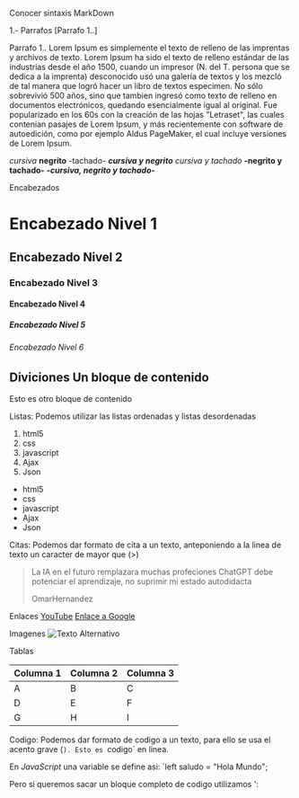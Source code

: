 Conocer sintaxis MarkDown

1.- Parrafos [Parrafo 1..]

Parrafo 1..
Lorem Ipsum es simplemente el texto de relleno de las imprentas y archivos de texto. Lorem Ipsum ha sido el texto de relleno estándar de las industrias desde el año 1500, cuando un impresor (N. del T. persona que se dedica a la imprenta) desconocido usó una galería de textos y los mezcló de tal manera que logró hacer un libro de textos especimen. No sólo sobrevivió 500 años, sino que tambien ingresó como texto de relleno en documentos electrónicos, quedando esencialmente igual al original. Fue popularizado en los 60s con la creación de las hojas "Letraset", las cuales contenian pasajes de Lorem Ipsum, y más recientemente con software de autoedición, como por ejemplo Aldus PageMaker, el cual incluye versiones de Lorem Ipsum.

_cursiva_
**negrito**
-tachado-
**_cursiva y negrito_**
_*cursiva y tachado*_
**-negrito y tachado-**
**_-cursiva, negrito y tachado-_**

Encabezados
# Encabezado Nivel 1
## Encabezado Nivel 2
### Encabezado Nivel 3
#### Encabezado Nivel 4
##### Encabezado Nivel 5
###### Encabezado Nivel 6

Diviciones
Un bloque de contenido
---
Esto es otro bloque de contenido

Listas: Podemos utilizar las listas ordenadas y listas desordenadas
1. html5
1. css
1. javascript
1. Ajax
1. Json

- html5
- css
- javascript
- Ajax
- Json

Citas: Podemos dar formato de cita a un texto, anteponiendo a la linea de texto un caracter de mayor que (>)
> La IA en el futuro remplazara muchas profeciones 
> ChatGPT debe potenciar el aprendizaje, no suprimir mi estado autodidacta
> 
>OmarHernandez

Enlaces
[YouTube](https://www.youtube.com)
[Enlace a Google](https://www.google.com)

Imagenes
![Texto Alternativo](URLdelaimagen)

Tablas

|Columna 1|Columna 2|Columna 3|
|---------|---------|---------|
|A        |B        |C        |
|D        |E        |F        |
|G        |H        |I        |

Codigo: Podemos dar formato de codigo a un texto, para ello se usa el acento grave (`).
Esto es `codigo` en linea.

En _JavaScript_ una variable se define asi: 
`left saludo = "Hola Mundo";

Pero si queremos sacar un bloque completo de codigo utilizamos ':
```

```
